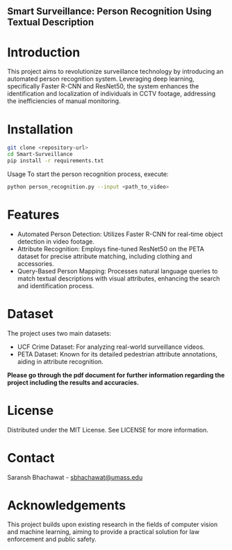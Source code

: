 ## Smart Surveillance: Person Recognition Using Textual Description

# Introduction
This project aims to revolutionize surveillance technology by introducing an automated person recognition system. Leveraging deep learning, specifically Faster R-CNN and ResNet50, the system enhances the identification and localization of individuals in CCTV footage, addressing the inefficiencies of manual monitoring.

# Installation
```bash
git clone <repository-url>
cd Smart-Surveillance
pip install -r requirements.txt
```
Usage
To start the person recognition process, execute:
```bash
python person_recognition.py --input <path_to_video>
```


# Features
  - Automated Person Detection: Utilizes Faster R-CNN for real-time object detection in video footage.
  - Attribute Recognition: Employs fine-tuned ResNet50 on the PETA dataset for precise attribute matching, including clothing and accessories.
  - Query-Based Person Mapping: Processes natural language queries to match textual descriptions with visual attributes, enhancing the search and identification process.

# Dataset
The project uses two main datasets:

  - UCF Crime Dataset: For analyzing real-world surveillance videos.
  - PETA Dataset: Known for its detailed pedestrian attribute annotations, aiding in attribute recognition.

**Please go through the pdf document for further information regarding the project including the results and accuracies.**

# License
Distributed under the MIT License. See LICENSE for more information.

# Contact
Saransh Bhachawat - sbhachawat@umass.edu

# Acknowledgements
This project builds upon existing research in the fields of computer vision and machine learning, aiming to provide a practical solution for law enforcement and public safety.

